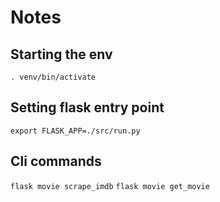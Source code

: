 # Notes

## Starting the env

`. venv/bin/activate`

## Setting flask entry point

`export FLASK_APP=./src/run.py`

## Cli commands

`flask movie scrape_imdb`
`flask movie get_movie`
